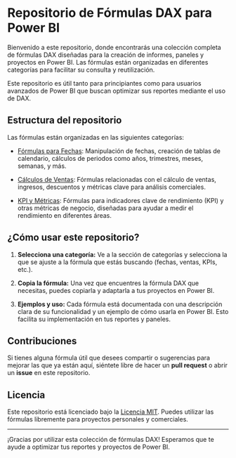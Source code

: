 # Repositorio de Fórmulas DAX para Power BI

Bienvenido a este repositorio, donde encontrarás una colección completa de fórmulas DAX diseñadas para la creación de informes, paneles y proyectos en Power BI. Las fórmulas están organizadas en diferentes categorías para facilitar su consulta y reutilización.

Este repositorio es útil tanto para principiantes como para usuarios avanzados de Power BI que buscan optimizar sus reportes mediante el uso de DAX.

## Estructura del repositorio

Las fórmulas están organizadas en las siguientes categorías:

- [Fórmulas para Fechas](fechas.md): Manipulación de fechas, creación de tablas de calendario, cálculos de periodos como años, trimestres, meses, semanas, y más.
  
- [Cálculos de Ventas](ventas.md): Fórmulas relacionadas con el cálculo de ventas, ingresos, descuentos y métricas clave para análisis comerciales.
  
- [KPI y Métricas](kpis.md): Fórmulas para indicadores clave de rendimiento (KPI) y otras métricas de negocio, diseñadas para ayudar a medir el rendimiento en diferentes áreas.

## ¿Cómo usar este repositorio?

1. **Selecciona una categoría:** Ve a la sección de categorías y selecciona la que se ajuste a la fórmula que estás buscando (fechas, ventas, KPIs, etc.).
   
2. **Copia la fórmula:** Una vez que encuentres la fórmula DAX que necesitas, puedes copiarla y adaptarla a tus proyectos en Power BI.
   
3. **Ejemplos y uso:** Cada fórmula está documentada con una descripción clara de su funcionalidad y un ejemplo de cómo usarla en Power BI. Esto facilita su implementación en tus reportes y paneles.

## Contribuciones

Si tienes alguna fórmula útil que desees compartir o sugerencias para mejorar las que ya están aquí, siéntete libre de hacer un **pull request** o abrir un **issue** en este repositorio.

## Licencia

Este repositorio está licenciado bajo la [Licencia MIT](LICENSE). Puedes utilizar las fórmulas libremente para proyectos personales y comerciales.

---

¡Gracias por utilizar esta colección de fórmulas DAX! Esperamos que te ayude a optimizar tus reportes y proyectos de Power BI.

